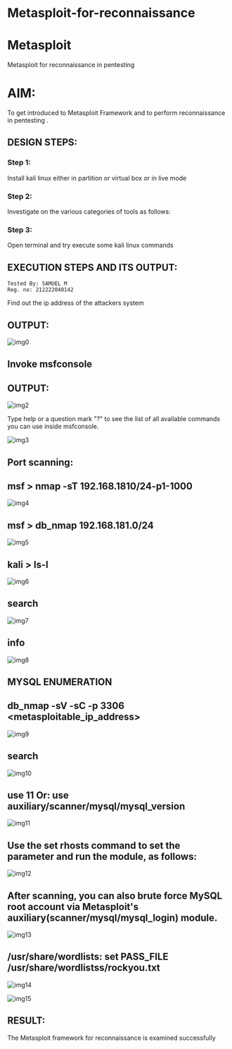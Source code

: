 # Metasploit-for-reconnaissance
# Metasploit
Metasploit for reconnaissance in pentesting

# AIM:

To get introduced to Metasploit Framework and to  perform reconnaissance  in pentesting .

## DESIGN STEPS:

### Step 1:

Install kali linux either in partition or virtual box or in live mode

### Step 2:

Investigate on the various categories of tools as follows:

### Step 3:

Open terminal and try execute some kali linux commands

## EXECUTION STEPS AND ITS OUTPUT:
```
Tested By: SAMUEL M
Reg. no: 212222040142
```
Find out the ip address of the attackers system
## OUTPUT:

![img0](https://github.com/user-attachments/assets/f71fd39f-1f7d-4761-8f7a-aacb11f0bbb2)


## Invoke msfconsole
## OUTPUT:

![img2](https://github.com/user-attachments/assets/fedff2d6-0124-491d-8622-a3d0209747f9)


Type help or a question mark "?" to see the list of all available commands you can use inside msfconsole.

![img3](https://github.com/user-attachments/assets/5a83174d-2ee6-435f-95ee-ed111ad9f7dd)

## Port scanning:
## msf > nmap -sT 192.168.1810/24-p1-1000

![img4](https://github.com/user-attachments/assets/d2fad85c-c6ff-49fb-a3d5-6a651d68b66e)

## msf > db_nmap 192.168.181.0/24

![img5](https://github.com/user-attachments/assets/0048056c-049d-487b-906b-3b6c47259399)

## kali > ls-l

![img6](https://github.com/user-attachments/assets/4e0abcf9-9d05-439d-83f0-6c8fa852b687)

## search 

![img7](https://github.com/user-attachments/assets/6fb72d8c-4dbd-4c68-9a01-eaf57912a0ca)

## info

![img8](https://github.com/user-attachments/assets/2116c3a3-e8ee-4d43-9afa-fd6585527545)

## MYSQL ENUMERATION
## db_nmap -sV -sC -p 3306 <metasploitable_ip_address>

![img9](https://github.com/user-attachments/assets/cc1409ed-5149-4000-be59-836ec6011e43)

## search

![img10](https://github.com/user-attachments/assets/e8bef46a-66f8-403c-9cc1-8408b98f753b)

##  use 11 Or: use auxiliary/scanner/mysql/mysql_version

![img11](https://github.com/user-attachments/assets/59814e7b-a8b3-49b8-a9f2-cda293476510)

## Use the set rhosts command to set the parameter and run the module, as follows:

![img12](https://github.com/user-attachments/assets/c4aced52-b8ec-415f-b5f2-b31c2b78590a)

## After scanning, you can also brute force MySQL root account via Metasploit's auxiliary(scanner/mysql/mysql_login) module.

![img13](https://github.com/user-attachments/assets/89c0ad50-28d8-4ebd-a0e0-3d21b29e1c8e)

## /usr/share/wordlists: set PASS_FILE /usr/share/wordlistss/rockyou.txt 

![img14](https://github.com/user-attachments/assets/7d2e5c98-9825-4051-a07b-61871320f5c1)

![img15](https://github.com/user-attachments/assets/8ab06d01-2434-4acb-b739-d863579f49e8)

## RESULT:
The Metasploit framework for reconnaissance is  examined successfully
